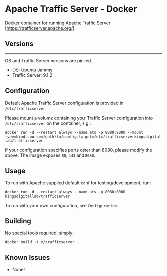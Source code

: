 # Apache Traffic Server - Docker 

Docker container for running Apache Traffic Server [https://trafficserver.apache.org/].


## Versions
--------

OS and Traffic Server versions are pinned.

* OS: Ubuntu Jammy
* Traffic Server: 9.1.2


## Configuration

Default Apache Traffic Server configuration is provided in `/etc/trafficserver`.

Please mount a volume containing your Traffic Server configuration into `/etc/trafficserver` on the container, e.g.:

`docker run -d --restart always --name ats -p 8080:8080 --mount type=bind,source=/path/to/config,target=/etc/trafficserverkingsdigitallab/trafficserver`

If your configuration specifies ports other than 8080, please modify the above. The image exposes `80`, `443` and `8080`.


## Usage

To run with Apache supplied default conf for testing/development, run:

`docker run -d --restart always --name ats -p 8080:8080 kingsdigitallab/trafficserver`

To run with your own configuration, see `Configuration`

## Building

No special tools required, simply:

`docker build -t x/trafficserver .`

## Known Issues

* None!
